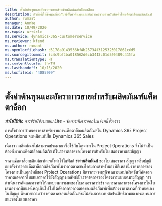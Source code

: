 ```yaml
---
title: ตั้งค่าต้นทุนและอัตราการขายสำหรับผลิตภัณฑ์แค็ตตาล็อก
description: หัวข้อนี้ให้ข้อมูลเกี่ยวกับวิธีตั้งค่าต้นทุนและอัตราการขายสำหรับสินค้าในแค็ตตาล็อกผลิตภัณฑ์
author: rumant
manager: Annbe
ms.date: 10/09/2020
ms.topic: article
ms.service: dynamics-365-customerservice
ms.reviewer: kfend
ms.author: rumant
ms.openlocfilehash: d5178a9143536bf4b2573403125325017861cdd5
ms.sourcegitcommit: 5c4c9bf3ba018562d6cb3443c01d550489c415fa
ms.translationtype: HT
ms.contentlocale: th-TH
ms.lasthandoff: 10/16/2020
ms.locfileid: "4085999"
---
```

# <a name="set-up-cost-and-sales-rates-for-catalog-products"></a>ตั้งค่าต้นทุนและอัตราการขายสำหรับผลิตภัณฑ์แค็ตตาล็อก

_**นำไปใช้กับ:** การปรับใช้งานแบบ Lite - จัดการกับการออกใบแจ้งหนี้ชั่วคราว_


การตั้งค่าการกำหนดราคาสำหรับรายการแค็ตตาล็อกผลิตภัณฑ์ใน Dynamics 365 Project Operations จะเหมือนกับใน Dynamics 365 Sales

เนื่องจากผลิตภัณฑ์ไม่สามารถประมาณหรือใช้กับโครงการใน Project Operations จึงไม่จำเป็นต้องตั้งราคาแค็ตตาล็อกผลิตภัณฑ์ในราคาตลาดของโครงการสำหรับใบเสนอราคาและสัญญา

ราคาแค็ตตาล็อกผลิตภัณฑ์ควรตั้งค่าไว้ในฟิลด์ **ราคาผลิตภัณฑ์** ของใบเสนอราคา สัญญา หรือบัญชี อย่าตั้งค่าราคาแค็ตตาล็อกผลิตภัณฑ์ในราคาตลาดของโครงการสำหรับเอนทิตีเหล่านี้ ราคาตลาดของโครงการเป็นเอกสิทธิ์ของ Project Operations มีตรรกะทางธุรกิจเฉพาะแอปพลิเคชันที่คัดลอกราคาตลาดจากใบเสนอราคาไปยังสัญญา ผลลัพธ์เป็นราคาตลาดของโครงการแบบเฉพาะสัญญา การดำเนินการคัดลอกอาจทำให้กระบวนการชนะของใบเสนอราคาล่าช้า หากราคาตลาดของโครงการในใบเสนอราคามีขนาดใหญ่เกินไป ไม่ได้คัดลอกราคาตลาดของผลิตภัณฑ์เพื่อสร้างราคาตลาดที่กำหนดเองในสัญญา นี่หมายความว่าราคาตลาดของผลิตภัณฑ์จะไม่ส่งผลกระทบต่อประสิทธิภาพของกระบวนการชนะของใบเสนอราคา
